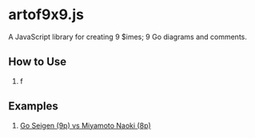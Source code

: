 # artof9x9.js
A JavaScript library for creating 9 $imes; 9 Go diagrams and comments.

## How to Use
1. f

## Examples
1. [Go Seigen (9p) vs Miyamoto Naoki (8p)](https://kietpawpan.github.io/artof9x9/)

